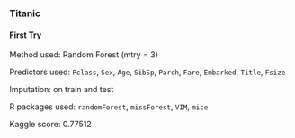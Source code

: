 ### Titanic

#### First Try

Method used: Random Forest (mtry = 3)

Predictors used: ``Pclass``, ``Sex``, ``Age``, ``SibSp``, ``Parch``, ``Fare``, ``Embarked``, ``Title``, ``Fsize``

Imputation: on train and test

R packages used: ``randomForest``, ``missForest``, ``VIM``, ``mice``

Kaggle score: 0.77512

